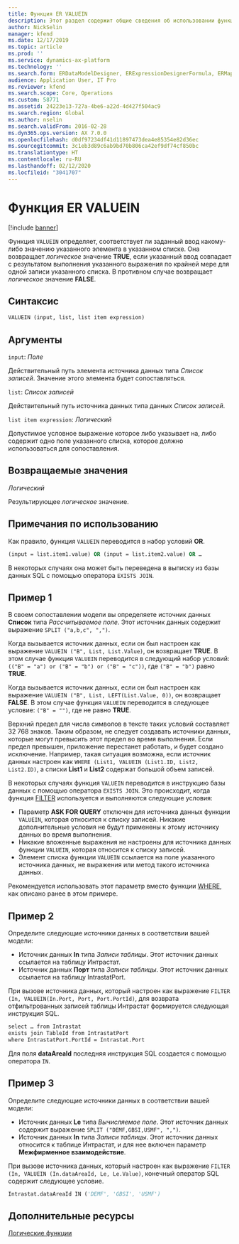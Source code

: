 ```yaml
---
title: Функция ER VALUEIN
description: Этот раздел содержит общие сведения об использовании функции электронной отчетности VALUEIN.
author: NickSelin
manager: kfend
ms.date: 12/17/2019
ms.topic: article
ms.prod: ''
ms.service: dynamics-ax-platform
ms.technology: ''
ms.search.form: ERDataModelDesigner, ERExpressionDesignerFormula, ERMappedFormatDesigner, ERModelMappingDesigner
audience: Application User, IT Pro
ms.reviewer: kfend
ms.search.scope: Core, Operations
ms.custom: 58771
ms.assetid: 24223e13-727a-4be6-a22d-4d427f504ac9
ms.search.region: Global
ms.author: nselin
ms.search.validFrom: 2016-02-28
ms.dyn365.ops.version: AX 7.0.0
ms.openlocfilehash: d0df97234df41d11897473dea4e85354e82d36ec
ms.sourcegitcommit: 3c1eb3d89c6ab9bd70b806ca42ef9df74cf850bc
ms.translationtype: HT
ms.contentlocale: ru-RU
ms.lasthandoff: 02/12/2020
ms.locfileid: "3041707"
---
```

# <a name="VALUEIN">Функция ER VALUEIN</a>

[!include [banner](../includes/banner.md)]

Функция `VALUEIN` определяет, соответствует ли заданный ввод какому-либо значению указанного элемента в указанном списке. Она возвращает *логическое* значение **TRUE**, если указанный ввод совпадает с результатом выполнения указанного выражения по крайней мере для одной записи указанного списка. В противном случае возвращает *логическое* значение **FALSE**.

## <a name="syntax"></a>Синтаксис

```vb
VALUEIN (input, list, list item expression)
```

## <a name="arguments"></a>Аргументы

`input`: *Поле*

Действительный путь элемента источника данных типа *Список записей*. Значение этого элемента будет сопоставляться.

`list`: *Список записей*

Действительный путь источника данных типа данных *Список записей*.

`list item expression`: *Логический*

Допустимое условное выражение которое либо указывает на, либо содержит одно поле указанного списка, которое должно использоваться для сопоставления.

## <a name="return-values"></a>Возвращаемые значения

*Логический*

Результирующее *логическое* значение.

## <a name="usage-notes"></a>Примечания по использованию

Как правило, функция `VALUEIN` переводится в набор условий **OR**.

```vb
(input = list.item1.value) OR (input = list.item2.value) OR …
```

В некоторых случаях она может быть переведена в выписку из базы данных SQL с помощью оператора `EXISTS JOIN`.

## <a name="example-1"></a>Пример 1

В своем сопоставлении модели вы определяете источник данных **Список** типа *Рассчитываемое поле*. Этот источник данных содержит выражение `SPLIT ("a,b,c", ",")`.

Когда вызывается источник данных, если он был настроен как выражение `VALUEIN ("B", List, List.Value)`, он возвращает **TRUE**. В этом случае функция `VALUEIN` переводится в следующий набор условий: `(("B" = "a") or ("B" = "b") or ("B" = "c"))`, где `("B" = "b")` равно **TRUE**.

Когда вызывается источник данных, если он был настроен как выражение `VALUEIN ("B", List, LEFT(List.Value, 0))`, он возвращает **FALSE**. В этом случае функция `VALUEIN` переводится в следующее условие: `("B" = "")`, где не равно **TRUE**.

Верхний предел для числа символов в тексте таких условий составляет 32 768 знаков. Таким образом, не следует создавать источники данных, которые могут превысить этот предел во время выполнения. Если предел превышен, приложение перестанет работать, и будет создано исключение. Например, такая ситуация возможна, если источник данных настроен как `WHERE (List1, VALUEIN (List1.ID, List2, List2.ID)`, а списки **List1** и **List2** содержат большой объем записей.

В некоторых случаях функция `VALUEIN` переводится в инструкцию базы данных с помощью оператора `EXISTS JOIN`. Это происходит, когда функция [FILTER](er-functions-list-filter.md) используется и выполняются следующие условия:

- Параметр **ASK FOR QUERY** отключен для источника данных функции `VALUEIN`, которая относится к списку записей. Никакие дополнительные условия не будут применены к этому источнику данных во время выполнения.
- Никакие вложенные выражения не настроены для источника данных функции `VALUEIN`, которая относится к списку записей.
- Элемент списка функции `VALUEIN` ссылается на поле указанного источника данных, не выражения или метод такого источника данных.

Рекомендуется использовать этот параметр вместо функции [WHERE](er-functions-list-where.md), как описано ранее в этом примере.

## <a name="example-2"></a>Пример 2

Определите следующие источники данных в соответствии вашей модели:

- Источник данных **In** типа *Записи таблицы*. Этот источник данных ссылается на таблицу Интрастат.
- Источник данных **Порт** типа *Записи таблицы*. Этот источник данных ссылается на таблицу IntrastatPort.

При вызове источника данных, который настроен как выражение `FILTER (In, VALUEIN(In.Port, Port, Port.PortId)`, для возврата отфильтрованных записей таблицы Интрастат формируется следующая инструкция SQL.

```vb
select … from Intrastat
exists join TableId from IntrastatPort
where IntrastatPort.PortId = Intrastat.Port
```

Для поля **dataAreaId** последняя инструкция SQL создается с помощью оператора `IN`.

## <a name="example-3"></a>Пример 3

Определите следующие источники данных в соответствии вашей модели:

- Источник данных **Le** типа *Вычисляемое поле*. Этот источник данных содержит выражение `SPLIT ("DEMF,GBSI,USMF", ",")`.
- Источник данных **In** типа *Записи таблицы*. Этот источник данных относится к таблице Интрастат, и для нее включен параметр **Межфирменное взаимодействие**.

При вызове источника данных, который настроен как выражение `FILTER (In, VALUEIN (In.dataAreaId, Le, Le.Value)`, конечный оператор SQL содержит следующее условие.

```vb
Intrastat.dataAreaId IN ('DEMF', 'GBSI', 'USMF')
```

## <a name="additional-resources"></a>Дополнительные ресурсы

[Логические функции](er-functions-category-logical.md)
